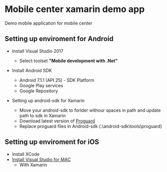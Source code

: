 # Mobile center xamarin demo app
Demo mobile application for mobile center

## Setting up enviroment for Android
* Install Visual Studio 2017
  * Select toolset **"Mobile development with .Net"**  
* Install Android SDK 
  * Android 7.1.1 (API 25) - SDK Platform
  * Google Play services
  * Google Repository

* Setting up android-sdk for Xamarin
  * Move your android-sdk to forlder withour spaces in path and update path to sdk in Xamarin
  * Download latest version of [Proguard](https://sourceforge.net/projects/proguard/files/proguard/)
  * Replace proguard files in Android-sdk (.\android-sdk\tools\proguard)

## Setting up enviroment for iOS
* Install XCode
* [Install Visual Studio for MAC](https://www.visualstudio.com/vs/visual-studio-mac/)
  * With Xamarin
